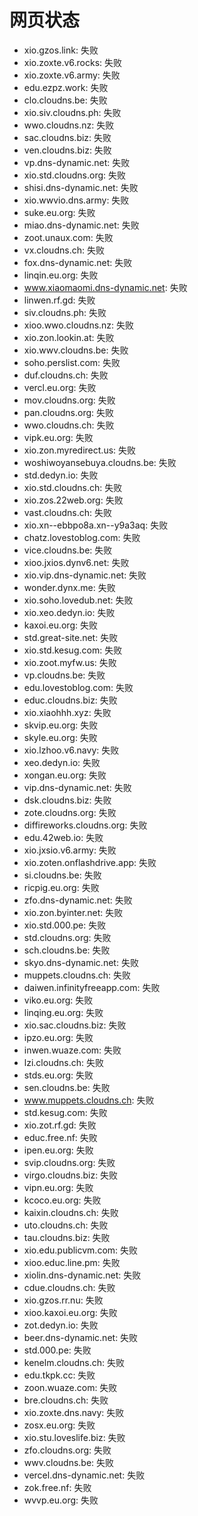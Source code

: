 # 网页状态
- xio.gzos.link: 失败
- xio.zoxte.v6.rocks: 失败
- xio.zoxte.v6.army: 失败
- edu.ezpz.work: 失败
- clo.cloudns.be: 失败
- xio.siv.cloudns.ph: 失败
- wwo.cloudns.nz: 失败
- sac.cloudns.biz: 失败
- ven.cloudns.biz: 失败
- vp.dns-dynamic.net: 失败
- xio.std.cloudns.org: 失败
- shisi.dns-dynamic.net: 失败
- xio.wwvio.dns.army: 失败
- suke.eu.org: 失败
- miao.dns-dynamic.net: 失败
- zoot.unaux.com: 失败
- vx.cloudns.ch: 失败
- fox.dns-dynamic.net: 失败
- linqin.eu.org: 失败
- www.xiaomaomi.dns-dynamic.net: 失败
- linwen.rf.gd: 失败
- siv.cloudns.ph: 失败
- xioo.wwo.cloudns.nz: 失败
- xio.zon.lookin.at: 失败
- xio.wwv.cloudns.be: 失败
- soho.perslist.com: 失败
- duf.cloudns.ch: 失败
- vercl.eu.org: 失败
- mov.cloudns.org: 失败
- pan.cloudns.org: 失败
- wwo.cloudns.ch: 失败
- vipk.eu.org: 失败
- xio.zon.myredirect.us: 失败
- woshiwoyansebuya.cloudns.be: 失败
- std.dedyn.io: 失败
- xio.std.cloudns.ch: 失败
- xio.zos.22web.org: 失败
- vast.cloudns.ch: 失败
- xio.xn--ebbpo8a.xn--y9a3aq: 失败
- chatz.lovestoblog.com: 失败
- vice.cloudns.be: 失败
- xioo.jxios.dynv6.net: 失败
- xio.vip.dns-dynamic.net: 失败
- wonder.dynx.me: 失败
- xio.soho.lovedub.net: 失败
- xio.xeo.dedyn.io: 失败
- kaxoi.eu.org: 失败
- std.great-site.net: 失败
- xio.std.kesug.com: 失败
- xio.zoot.myfw.us: 失败
- vp.cloudns.be: 失败
- edu.lovestoblog.com: 失败
- educ.cloudns.biz: 失败
- xio.xiaohhh.xyz: 失败
- skvip.eu.org: 失败
- skyle.eu.org: 失败
- xio.lzhoo.v6.navy: 失败
- xeo.dedyn.io: 失败
- xongan.eu.org: 失败
- vip.dns-dynamic.net: 失败
- dsk.cloudns.biz: 失败
- zote.cloudns.org: 失败
- diffireworks.cloudns.org: 失败
- edu.42web.io: 失败
- xio.jxsio.v6.army: 失败
- xio.zoten.onflashdrive.app: 失败
- si.cloudns.be: 失败
- ricpig.eu.org: 失败
- zfo.dns-dynamic.net: 失败
- xio.zon.byinter.net: 失败
- xio.std.000.pe: 失败
- std.cloudns.org: 失败
- sch.cloudns.be: 失败
- skyo.dns-dynamic.net: 失败
- muppets.cloudns.ch: 失败
- daiwen.infinityfreeapp.com: 失败
- viko.eu.org: 失败
- linqing.eu.org: 失败
- xio.sac.cloudns.biz: 失败
- ipzo.eu.org: 失败
- inwen.wuaze.com: 失败
- lzi.cloudns.ch: 失败
- stds.eu.org: 失败
- sen.cloudns.be: 失败
- www.muppets.cloudns.ch: 失败
- std.kesug.com: 失败
- xio.zot.rf.gd: 失败
- educ.free.nf: 失败
- ipen.eu.org: 失败
- svip.cloudns.org: 失败
- virgo.cloudns.biz: 失败
- vipn.eu.org: 失败
- kcoco.eu.org: 失败
- kaixin.cloudns.ch: 失败
- uto.cloudns.ch: 失败
- tau.cloudns.biz: 失败
- xio.edu.publicvm.com: 失败
- xioo.educ.line.pm: 失败
- xiolin.dns-dynamic.net: 失败
- cdue.cloudns.ch: 失败
- xio.gzos.rr.nu: 失败
- xioo.kaxoi.eu.org: 失败
- zot.dedyn.io: 失败
- beer.dns-dynamic.net: 失败
- std.000.pe: 失败
- kenelm.cloudns.ch: 失败
- edu.tkpk.cc: 失败
- zoon.wuaze.com: 失败
- bre.cloudns.ch: 失败
- xio.zoxte.dns.navy: 失败
- zosx.eu.org: 失败
- xio.stu.loveslife.biz: 失败
- zfo.cloudns.org: 失败
- wwv.cloudns.be: 失败
- vercel.dns-dynamic.net: 失败
- zok.free.nf: 失败
- wvvp.eu.org: 失败
